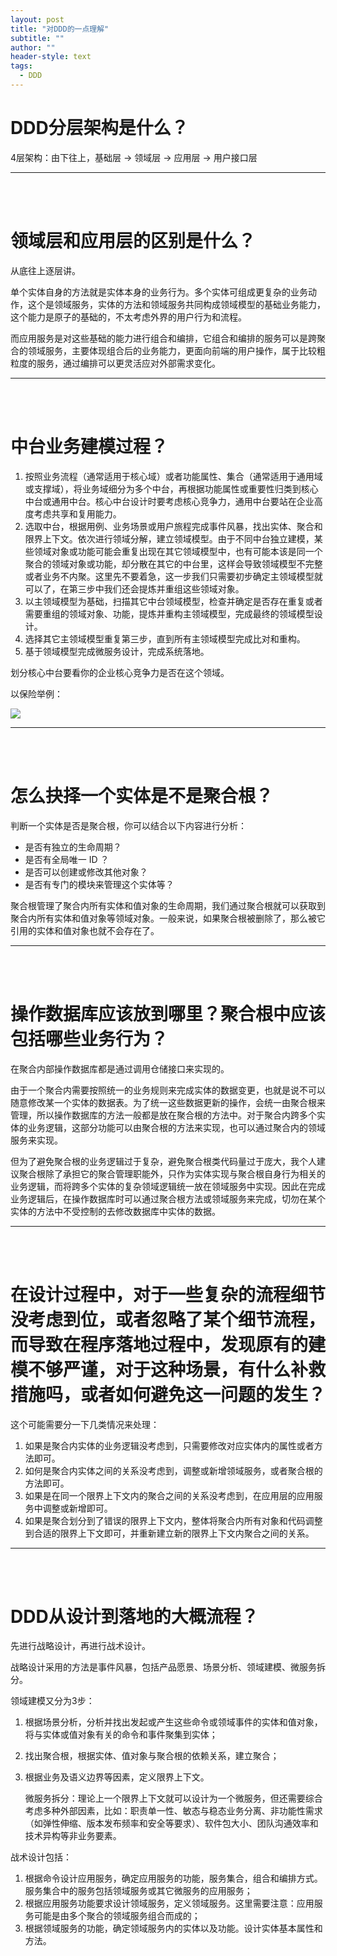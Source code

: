 ```yaml
---
layout: post
title: "对DDD的一点理解"
subtitle: ""
author: ""
header-style: text
tags:
  - DDD
---
```






# DDD分层架构是什么？

4层架构：由下往上，基础层 -> 领域层 -> 应用层 -> 用户接口层

------

<br/><br/>

 

# 领域层和应用层的区别是什么？

从底往上逐层讲。

单个实体自身的方法就是实体本身的业务行为。多个实体可组成更复杂的业务动作，这个是领域服务，实体的方法和领域服务共同构成领域模型的基础业务能力，这个能力是原子的基础的，不太考虑外界的用户行为和流程。

而应用服务是对这些基础的能力进行组合和编排，它组合和编排的服务可以是跨聚合的领域服务，主要体现组合后的业务能力，更面向前端的用户操作，属于比较粗粒度的服务，通过编排可以更灵活应对外部需求变化。

------

<br/><br/>

 

# 中台业务建模过程？

1. 按照业务流程（通常适用于核心域）或者功能属性、集合（通常适用于通用域或支撑域），将业务域细分为多个中台，再根据功能属性或重要性归类到核心中台或通用中台。核心中台设计时要考虑核心竞争力，通用中台要站在企业高度考虑共享和复用能力。
2. 选取中台，根据用例、业务场景或用户旅程完成事件风暴，找出实体、聚合和限界上下文。依次进行领域分解，建立领域模型。由于不同中台独立建模，某些领域对象或功能可能会重复出现在其它领域模型中，也有可能本该是同一个聚合的领域对象或功能，却分散在其它的中台里，这样会导致领域模型不完整或者业务不内聚。这里先不要着急，这一步我们只需要初步确定主领域模型就可以了，在第三步中我们还会提炼并重组这些领域对象。
3. 以主领域模型为基础，扫描其它中台领域模型，检查并确定是否存在重复或者需要重组的领域对象、功能，提炼并重构主领域模型，完成最终的领域模型设计。
4. 选择其它主领域模型重复第三步，直到所有主领域模型完成比对和重构。
5. 基于领域模型完成微服务设计，完成系统落地。

划分核心中台要看你的企业核心竞争力是否在这个领域。

以保险举例：

![](/blog/img/4a111cfaf493a8b540d35837aecd44f8.png)

------

<br/><br/>



 

# 怎么抉择一个实体是不是聚合根？

判断一个实体是否是聚合根，你可以结合以下内容进行分析：

- 是否有独立的生命周期？
- 是否有全局唯一 ID ？
- 是否可以创建或修改其他对象？
- 是否有专门的模块来管理这个实体等？

聚合根管理了聚合内所有实体和值对象的生命周期，我们通过聚合根就可以获取到聚合内所有实体和值对象等领域对象。一般来说，如果聚合根被删除了，那么被它引用的实体和值对象也就不会存在了。

------

<br/><br/>



 

# 操作数据库应该放到哪里？聚合根中应该包括哪些业务行为？

在聚合内部操作数据库都是通过调用仓储接口来实现的。

由于一个聚合内需要按照统一的业务规则来完成实体的数据变更，也就是说不可以随意修改某一个实体的数据表。为了统一这些数据更新的操作，会统一由聚合根来管理，所以操作数据库的方法一般都是放在聚合根的方法中。对于聚合内跨多个实体的业务逻辑，这部分功能可以由聚合根的方法来实现，也可以通过聚合内的领域服务来实现。

但为了避免聚合根的业务逻辑过于复杂，避免聚合根类代码量过于庞大，我个人建议聚合根除了承担它的聚合管理职能外，只作为实体实现与聚合根自身行为相关的业务逻辑，而将跨多个实体的复杂领域逻辑统一放在领域服务中实现。因此在完成业务逻辑后，在操作数据库时可以通过聚合根方法或领域服务来完成，切勿在某个实体的方法中不受控制的去修改数据库中实体的数据。

------

 <br/><br/>





# 在设计过程中，对于一些复杂的流程细节没考虑到位，或者忽略了某个细节流程，而导致在程序落地过程中，发现原有的建模不够严谨，对于这种场景，有什么补救措施吗，或者如何避免这一问题的发生？

这个可能需要分一下几类情况来处理：

1. 如果是聚合内实体的业务逻辑没考虑到，只需要修改对应实体内的属性或者方法即可。
2. 如何是聚合内实体之间的关系没考虑到，调整或新增领域服务，或者聚合根的方法即可。
3. 如果是在同一个限界上下文内的聚合之间的关系没考虑到，在应用层的应用服务中调整或新增即可。
4. 如果是聚合划分到了错误的限界上下文内，整体将聚合内所有对象和代码调整到合适的限界上下文即可，并重新建立新的限界上下文内聚合之间的关系。

------

<br/><br/>



 

# DDD从设计到落地的大概流程？

先进行战略设计，再进行战术设计。

战略设计采用的方法是事件风暴，包括产品愿景、场景分析、领域建模、微服务拆分。

领域建模又分为3步：

1. 根据场景分析，分析并找出发起或产生这些命令或领域事件的实体和值对象，将与实体或值对象有关的命令和事件聚集到实体；
2. 找出聚合根，根据实体、值对象与聚合根的依赖关系，建立聚合；
3. 根据业务及语义边界等因素，定义限界上下文。



   微服务拆分：理论上一个限界上下文就可以设计为一个微服务，但还需要综合考虑多种外部因素，比如：职责单一性、敏态与稳态业务分离、非功能性需求（如弹性伸缩、版本发布频率和安全等要求）、软件包大小、团队沟通效率和技术异构等非业务要素。

战术设计包括：

1. 根据命令设计应用服务，确定应用服务的功能，服务集合，组合和编排方式。服务集合中的服务包括领域服务或其它微服务的应用服务；
2. 根据应用服务功能要求设计领域服务，定义领域服务。这里需要注意：应用服务可能是由多个聚合的领域服务组合而成的；
3. 根据领域服务的功能，确定领域服务内的实体以及功能。设计实体基本属性和方法。